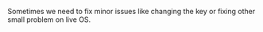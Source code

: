 Sometimes we need to fix minor issues like changing the key or fixing other small problem on live OS.
